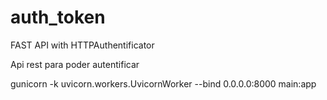 # auth_token
FAST API with HTTPAuthentificator

Api rest para poder autentificar


gunicorn -k uvicorn.workers.UvicornWorker --bind 0.0.0.0:8000 main:app
